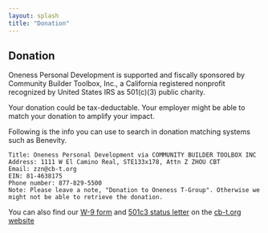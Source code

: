 ```yaml
---
layout: splash
title: "Donation"
---
```

## Donation

Oneness Personal Development is supported and fiscally sponsored by Community Builder Toolbox, Inc., a California registered nonprofit recognized by United States IRS as 501(c)(3) public charity.

Your donation could be tax-deductable. Your employer might be able to match your donation to amplify your impact.

Following is the info you can use to search in donation matching systems such as Benevity. 

    Title: Oneness Personal Development via COMMUNITY BUILDER TOOLBOX INC
    Address: 1111 W El Camino Real, STE133x178, Attn Z ZHOU CBT
    Email: zzn@cb-t.org 
    EIN: 81-4638175 
    Phone number: 877-829-5500
    Note: Please leave a note, "Donation to Oneness T-Group". Otherwise we might not be able to retrieve the donation.

You can also find our [W-9 form](https://www.cb-t.org/files/2019-W9.pdf) and [501c3 status letter](https://www.cb-t.org/files/501c3-letter-2019.pdf) on the [cb-t.org website](https://cb-t.org/)
